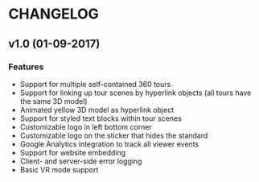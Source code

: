 # CHANGELOG

## v1.0 (01-09-2017)

### Features

- Support for multiple self-contained 360 tours
- Support for linking up tour scenes by hyperlink objects (all tours have the same 3D model)
- Animated yellow 3D model as hyperlink object
- Support for styled text blocks within tour scenes
- Customizable logo in left bottom corner
- Customizable logo on the sticker that hides the standard
- Google Analytics integration to track all viewer events
- Support for website embedding
- Client- and server-side error logging
- Basic VR mode support
